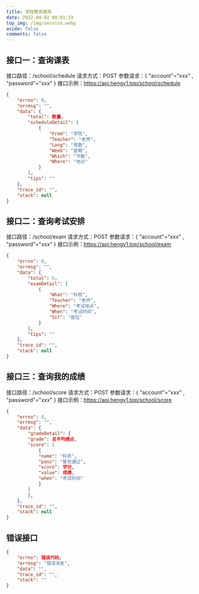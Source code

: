 ```yaml
---
title: 学校教务服务
date: 2022-04-02 00:01:33
top_img: /img/service.webp
aside: false
comments: false
---
```


## 接口一：查询课表
接口路径：/school/schedule
请求方式：POST
参数请求：{ "account"="xxx" , "password"="xxx" }
接口示例：https://api.hengy1.top/school/schedule
```json
{
    "errno": 0,
    "errmsg": "",
    "data": {
        "total": 数量,
        "scheduleDetail": [
            {
                "From": "学院",
                "Teacher": "老师",
                "Long": "周数",
                "Week": "星期",
                "Which": "节数",
                "Where": "地点"
            }
        ],
        "tips": ""
    },
    "trace_id": "",
    "stack": null
}
```

## 接口二：查询考试安排
接口路径：/school/exam
请求方式：POST
参数请求：{ "account"="xxx" , "password"="xxx" }
接口示例：https://api.hengy1.top/school/exam
```json
{
    "errno": 0,
    "errmsg": "",
    "data": {
        "total": 6,
        "examDetail": [
            {
                "What": "科目",
                "Teacher": "老师",
                "Where": "考试地点",
                "When": "考试时间",
                "Sit": "座位"
            }
        ],
        "tips": ""
    },
    "trace_id": "",
    "stack": null
}
```

## 接口三：查询我的成绩
接口路径：/school/score
请求方式：POST
参数请求：{ "account"="xxx" , "password"="xxx" }
接口示例：https://api.hengy1.top/school/score
```json
{
    "errno": 0,
    "errmsg": "",
    "data": {
        "gradeDetail": {
        "grade": 总平均绩点,
        "score": [
            {
            "name": "科目",
            "pass": "是否通过",
            "score": 学分,
            "value": 成绩,
            "when": "考试时间"
            }
        ]
        },
    },
    "trace_id": "",
    "stack": null
}
```

## 错误接口
```json
{
    "errno": 错误代码,
    "errmsg": "错误消息",
    "data": "",
    "trace_id": "",
    "stack": ""
}
```